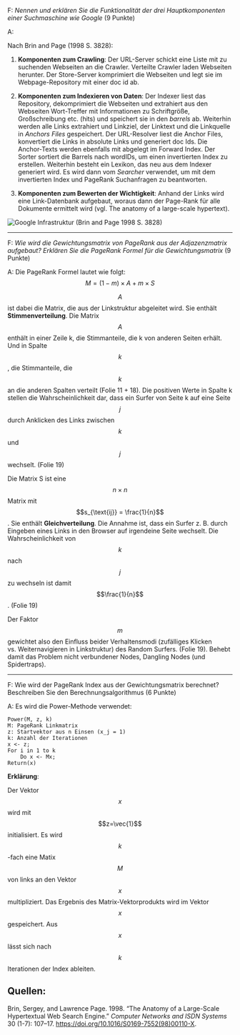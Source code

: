 F: *Nennen und erklären Sie die Funktionalität der drei Hauptkomponenten
einer Suchmaschine wie Google* (9 Punkte)

A:

Nach Brin and Page (1998 S. 3828):

1.  **Komponenten zum Crawling**: Der URL-Server schickt eine Liste mit
    zu suchenden Webseiten an die Crawler. Verteilte Crawler laden
    Webseiten herunter. Der Store-Server komprimiert die Webseiten und
    legt sie im Webpage-Repository mit einer doc id ab.

2.  **Komponenten zum Indexieren von Daten**: Der Indexer liest das
    Repository, dekomprimiert die Webseiten und extrahiert aus den
    Webseiten Wort-Treffer mit Informationen zu Schriftgröße,
    Großschreibung etc. (hits) und speichert sie in den *barrels* ab.
    Weiterhin werden alle Links extrahiert und Linkziel, der Linktext
    und die Linkquelle in *Anchors Files* gespeichert. Der URL-Resolver
    liest die Anchor Files, konvertiert die Links in absolute Links und
    generiert doc Ids. Die Anchor-Texts werden ebenfalls mit abgelegt im
    Forward Index. Der Sorter sortiert die Barrels nach wordIDs, um
    einen invertierten Index zu erstellen. Weiterhin besteht ein
    Lexikon, das neu aus dem Indexer generiert wird. Es wird dann vom
    *Searcher* verwendet, um mit dem invertierten Index und PageRank
    Suchanfragen zu beantworten.

3.  **Komponenten zum Bewerten der Wichtigkeit**: Anhand der Links wird
    eine Link-Datenbank aufgebaut, woraus dann der Page-Rank für alle
    Dokumente ermittelt wird (vgl. The anatomy of a large-scale
    hypertext).

![Google Infrastruktur (Brin and Page 1998 S.
3828)](../.gitbook/assets/google_infrastructure.jpg)

------------------------------------------------------------------------

F: *Wie wird die Gewichtungsmatrix von PageRank aus der Adjazenzmatrix
aufgebaut? Erklären Sie die PageRank Formel für die Gewichtungsmatrix*
(9 Punkte)

A: Die PageRank Formel lautet wie folgt: $$
M = \left( 1 - m \right) \times A + m \times S
$$

$$A$$ ist dabei die Matrix, die aus der Linkstruktur abgeleitet wird.
Sie enthält **Stimmenverteilung**. Die Matrix $$A$$ enthält in einer
Zeile k, die Stimmanteile, die k von anderen Seiten erhält. Und in
Spalte $$k$$, die Stimmanteile, die $$k$$ an die anderen Spalten
verteilt (Folie 11 + 18). Die positiven Werte in Spalte k stellen die
Wahrscheinlichkeit dar, dass ein Surfer von Seite k auf eine Seite $$j$$
durch Anklicken des Links zwischen $$k$$ und $$j$$ wechselt. (Folie 19)

Die Matrix S ist eine $$n \times n$$ Matrix mit
$$s_{\text{ij}} = \frac{1}{n}$$. Sie enthält **Gleichverteilung**. Die
Annahme ist, dass ein Surfer z. B. durch Eingeben eines Links in den
Browser auf irgendeine Seite wechselt. Die Wahrscheinlichkeit von $$k$$
nach $$j$$ zu wechseln ist damit $$\frac{1}{n}$$. (Folie 19)

Der Faktor $$m$$ gewichtet also den Einfluss beider Verhaltensmodi
(zufälliges Klicken vs. Weiternavigieren in Linkstruktur) des Random
Surfers. (Folie 19). Behebt damit das Problem nicht verbundener Nodes,
Dangling Nodes (und Spidertraps).

------------------------------------------------------------------------

F: Wie wird der PageRank Index aus der Gewichtungsmatrix berechnet?
Beschreiben Sie den Berechnungsalgorithmus (6 Punkte)

A: Es wird die Power-Methode verwendet:

    Power(M, z, k)
    M: PageRank Linkmatrix
    z: Startvektor aus n Einsen (x_j = 1)
    k: Anzahl der Iterationen
    x <- z;
    For i in 1 to k
        Do x <- Mx;
    Return(x)

**Erklärung**:

Der Vektor $$x$$ wird mit $$z=\vec{1}$$ initialisiert. Es wird
$$k$$-fach eine Matix $$M$$ von links an den Vektor $$x$$ multipliziert.
Das Ergebnis des Matrix-Vektorprodukts wird im Vektor $$x$$ gespeichert.
Aus $$x$$ lässt sich nach $$k$$ Iterationen der Index ableiten.

Quellen:
--------

Brin, Sergey, and Lawrence Page. 1998. “The Anatomy of a Large-Scale
Hypertextual Web Search Engine.” *Computer Networks and ISDN Systems* 30
(1-7): 107–17. <https://doi.org/10.1016/S0169-7552(98)00110-X>.
